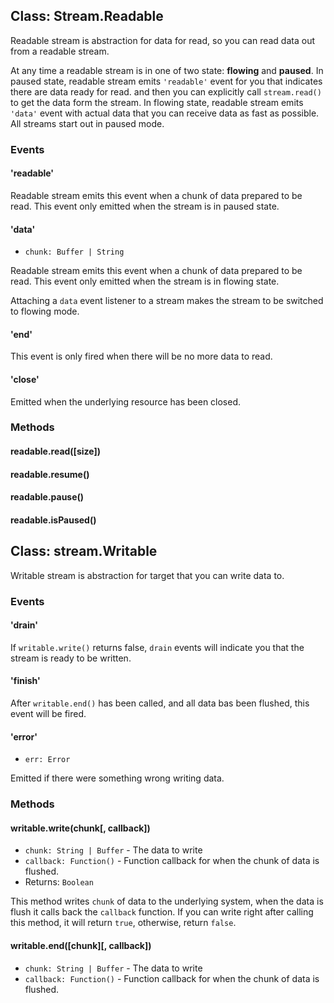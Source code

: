 ## Class: Stream.Readable

Readable stream is abstraction for data for read, so you can read data out from a readable stream.

At any time a readable stream is in one of two state: **flowing** and **paused**. In paused state, readable stream emits `'readable'` event for you that indicates there are data ready for read. and then you can explicitly call `stream.read()` to get the data form the stream. In flowing state, readable stream emits `'data'` event with actual data that you can receive data as fast as possible. All streams start out in paused mode.

### Events

#### 'readable'

Readable stream emits this event when a chunk of data prepared to be read.
This event only emitted when the stream is in paused state.


#### 'data'
* `chunk: Buffer | String`

Readable stream emits this event when a chunk of data prepared to be read.
This event only emitted when the stream is in flowing state.

Attaching a `data` event listener to a stream makes the stream to be switched to flowing mode.
 

#### 'end'
This event is only fired when there will be no more data to read.

#### 'close'
Emitted when the underlying resource has been closed.


### Methods

#### readable.read([size])

#### readable.resume()

#### readable.pause()

#### readable.isPaused()


## Class: stream.Writable

Writable stream is abstraction for target that you can write data to.

### Events

#### 'drain'

If `writable.write()` returns false, `drain` events will indicate you that the stream is ready to be written.

#### 'finish'

After `writable.end()` has been called, and all data bas been flushed, this event will be fired.

#### 'error'
* `err: Error`

Emitted if there were something wrong writing data.

### Methods

#### writable.write(chunk[, callback])
* `chunk: String | Buffer` - The data to write
* `callback: Function()` - Function callback for when the chunk of data is flushed.
* Returns: `Boolean`

This method writes `chunk` of data to the underlying system, when the data is flush it calls back the `callback` function.
If you can write right after calling this method, it will return `true`, otherwise, return `false`.

#### writable.end([chunk][, callback])
* `chunk: String | Buffer` - The data to write
* `callback: Function()` - Function callback for when the chunk of data is flushed.

